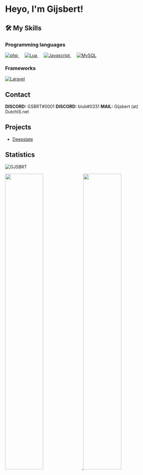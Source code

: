 <h1>Heyo, I'm Gijsbert!</h1>


## 🛠️ My Skills

### Programming languages

<p align="left"> 
  <a href="https://php.net/">
    <img alt="php" src="https://img.shields.io/badge/Php-474A8A?style=for-the-badge&logo=php&logoColor=white"/>
  </a>
&emsp;
<a href="https://lua.org/">
    <img alt="Lua" src="https://img.shields.io/badge/Lua-000080?style=for-the-badge&logo=lua&logoColor=white"/>
  </a>
  &emsp;
<a href="https://www.javascript.com">
    <img alt="Javascript" src="https://img.shields.io/badge/Javascript-f0db4f?style=for-the-badge&logo=javascript&logoColor=black"/>
  </a>
 &emsp;
  <a href="https://www.mysql.com">
    <img alt="MySQL" src="https://img.shields.io/badge/MySQL-add8e6?style=for-the-badge&logo=mysql&logoColor=white"/>
  </a>
</p>

### Frameworks
<p align="left"> 
  <a href="https://laravel.com/" target="_blank"> 
     <img alt="Laravel" src="https://img.shields.io/badge/Laravel-fb503b?style=for-the-badge&logo=laravel&logoColor=white">
   </a>
</p>
  
## Contact
**DISCORD:** GSBRT#0001
**DISCORD:** blub#0331
**MAIL:** Gijsbert (at) DutchIS.net

## Projects
- <a href="https://gijs.eu">Deepslate</a>
  
<details hidden>
<summary>Past Projects</summary>
<br>
  <ul>
    <li><a href="https://bothosted.com" target="_blank">Bot Hosted</a>(hosting)</li>
<li>Allocated Network(game network)</li>
<li>2Survival(fivem)</li>
<li>2GO(fivem)</li>
<li>Real Surival(fivem)</li>
<li>Holtenbronx(fivem)</li>
<li>Duindorp Roleplay(fivem)</li>
<li>Zwanenburg Roleplay(fivem)</li>
<li>Kronenburg Roleplay(fivem)</li>
<li>Gelderland Roleplay(fivem)</li>
<li>Sidelife RP(fivem)</li>
<li>Zieke Meuk Combat(fivem)</li>
<li>West West(fivem)</li>
<li>Berg Heuvel(fivem)</li>
<li>Minecraft Party(minecraft)</li>
  </ul>
</details>
  
## Statistics
<p align="left"> <img src="https://komarev.com/ghpvc/?username=GJSBRT&label=Profile%20views&color=0e75b6&style=flat" alt="GJSBRT"></img> </p>
<p align="left">
  <a href="https://gijs.eu">
    <img width="49.5%" src="https://github-readme-stats.vercel.app/api?username=gjsbrt&show_icons=true&theme=dark&hide_border=true" />
    <img width="49.5%" src="https://github-readme-streak-stats.herokuapp.com/?user=gjsbrt&theme=dark&hide_border=true" />
  </a>
</p>
<br>
